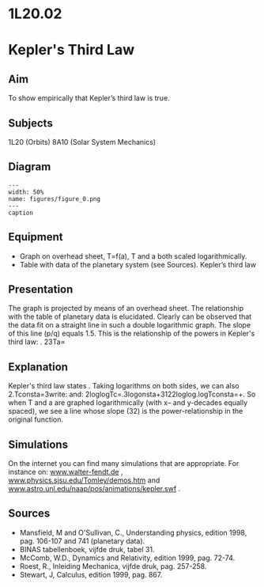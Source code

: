 # 1L20.02 
  # Kepler's Third Law 
    
  
## Aim   
 To show empirically that Kepler’s third law is true.    
  
## Subjects   
 1L20 (Orbits) 8A10 (Solar System Mechanics)   
  
## Diagram   
   
```{figure} figures/figure_0.png  
---  
width: 50%  
name: figures/figure_0.png  
---  
caption  
``` 
     
  
## Equipment   
 
 *  Graph on overhead sheet, T=f(a), T  and a both scaled logarithmically. 
 *  Table with data of the planetary system (see Sources). Kepler’s third law
     
  
## Presentation   
 The graph is projected by means of an overhead sheet. The relationship with the table of planetary data is elucidated. Clearly can be observed that the data fit on a straight line in such a double logarithmic graph. The slope of this line (p/q) equals 1.5. This is the relationship of the powers in Kepler's third law: . 23Ta∝  
  
## Explanation   
 Kepler's third law states . Taking logarithms on both sides, we can also 2.Tconsta=3write:  and: 2loglogTc=.3logonsta+3122loglog.logTconsta=+. So when T and a are graphed logarithmically (with x– and y-decades equally spaced), we see a line whose slope (32) is the power-relationship in the original function.   
  
## Simulations   
 On the internet you can find many simulations that are appropriate. For instance on: www.walter-fendt.de , www.physics.sjsu.edu/Tomley/demos.htm and www.astro.unl.edu/naap/pos/animations/kepler.swf .   
  
## Sources   
 
 *  Mansfield, M and O'Sullivan, C., Understanding physics, edition 1998, pag. 106-107 and 741  (planetary data). 
 *  BINAS tabellenboek, vijfde druk, tabel 31. 
 *  McComb, W.D., Dynamics and Relativity, edition 1999, pag. 72-74. 
 *  Roest, R., Inleiding Mechanica, vijfde druk, pag. 257-258. 
 *  Stewart, J, Calculus, edition 1999, pag. 867.
  